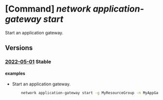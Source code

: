 # [Command] _network application-gateway start_

Start an application gateway.

## Versions

### [2022-05-01](/Resources/mgmt-plane/L3N1YnNjcmlwdGlvbnMve30vcmVzb3VyY2Vncm91cHMve30vcHJvdmlkZXJzL21pY3Jvc29mdC5uZXR3b3JrL2FwcGxpY2F0aW9uZ2F0ZXdheXMve30vc3RhcnQ=/2022-05-01.xml) **Stable**

<!-- mgmt-plane /subscriptions/{}/resourcegroups/{}/providers/microsoft.network/applicationgateways/{}/start 2022-05-01 -->

#### examples

- Start an application gateway.
    ```bash
        network application-gateway start -g MyResourceGroup -n MyAppGateway
    ```
